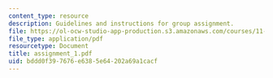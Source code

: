 ```yaml
---
content_type: resource
description: Guidelines and instructions for group assignment.
file: https://ol-ocw-studio-app-production.s3.amazonaws.com/courses/11-946j-beijing-urban-design-studio-summer-2004/bddd0f397676e6385e64202a69a1cacf_assignment_1.pdf
file_type: application/pdf
resourcetype: Document
title: assignment_1.pdf
uid: bddd0f39-7676-e638-5e64-202a69a1cacf
---
```

